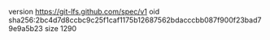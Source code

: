 version https://git-lfs.github.com/spec/v1
oid sha256:2bc4d7d8ccbc9c25f1caf1175b12687562bdacccbb087f900f23bad79e9a5b23
size 1290
